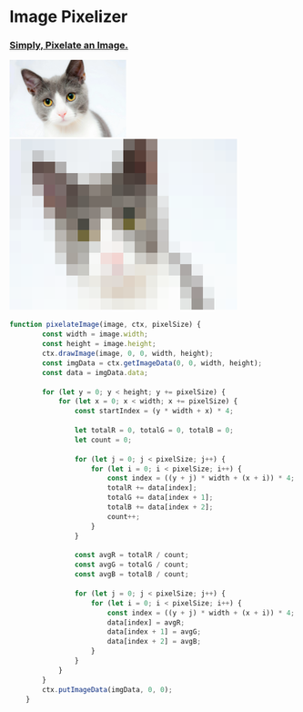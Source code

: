 # Image Pixelizer

### <u>Simply, Pixelate an Image.</u>

<img title="Unpixelated Kitten" src="./img/kitten_unpixelated.webp" alt="Unpixelated Kitten Image" style="zoom:20%;">
<img title="Pixelated Kitten" src="./img/kitten_pixelated.png" alt="Pixelated Kitten Image" style="zoom:100%;">

```js
function pixelateImage(image, ctx, pixelSize) {
        const width = image.width;
        const height = image.height;
        ctx.drawImage(image, 0, 0, width, height);
        const imgData = ctx.getImageData(0, 0, width, height);
        const data = imgData.data;

        for (let y = 0; y < height; y += pixelSize) {
            for (let x = 0; x < width; x += pixelSize) {
                const startIndex = (y * width + x) * 4;

                let totalR = 0, totalG = 0, totalB = 0;
                let count = 0;

                for (let j = 0; j < pixelSize; j++) {
                    for (let i = 0; i < pixelSize; i++) {
                        const index = ((y + j) * width + (x + i)) * 4;
                        totalR += data[index];
                        totalG += data[index + 1];
                        totalB += data[index + 2];
                        count++;
                    }
                }

                const avgR = totalR / count;
                const avgG = totalG / count;
                const avgB = totalB / count;

                for (let j = 0; j < pixelSize; j++) {
                    for (let i = 0; i < pixelSize; i++) {
                        const index = ((y + j) * width + (x + i)) * 4;
                        data[index] = avgR;
                        data[index + 1] = avgG;
                        data[index + 2] = avgB;
                    }
                }
            }
        }
        ctx.putImageData(imgData, 0, 0);
    }
```


